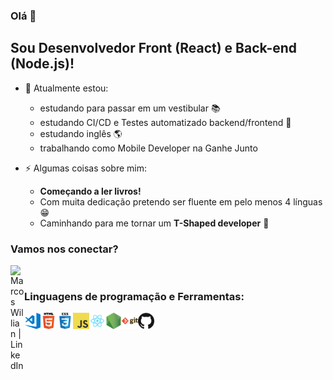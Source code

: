 ### Olá 👋

## Sou Desenvolvedor Front (React) e Back-end (Node.js)!
- 🔭 Atualmente estou:
  - estudando para passar em um vestibular 📚
  - estudando CI/CD e Testes automatizado backend/frontend 🎯
  - estudando inglês 🌎
  - trabalhando como Mobile Developer na Ganhe Junto

- ⚡ Algumas coisas sobre mim: 
  - **Começando a ler livros!**
  - Com muita dedicação pretendo ser fluente em pelo menos 4 línguas 😁
  - Caminhando para me tornar um **T-Shaped developer** 👻

### Vamos nos conectar?

[<img align="left" alt="Marcos Willian | LinkedIn" width="22px" src="https://cdn.jsdelivr.net/npm/simple-icons@v3/icons/linkedin.svg" />][linkedin]

<br />

### Linguagens de programação e Ferramentas:

<img align="left" alt="Visual Studio Code" width="26px" src="https://raw.githubusercontent.com/github/explore/80688e429a7d4ef2fca1e82350fe8e3517d3494d/topics/visual-studio-code/visual-studio-code.png" />
<img align="left" alt="HTML5" width="26px" src="https://raw.githubusercontent.com/github/explore/80688e429a7d4ef2fca1e82350fe8e3517d3494d/topics/html/html.png" />
<img align="left" alt="CSS3" width="26px" src="https://raw.githubusercontent.com/github/explore/80688e429a7d4ef2fca1e82350fe8e3517d3494d/topics/css/css.png" />
<img align="left" alt="JavaScript" width="26px" src="https://raw.githubusercontent.com/github/explore/80688e429a7d4ef2fca1e82350fe8e3517d3494d/topics/javascript/javascript.png" />
<img align="left" alt="React" width="26px" src="https://raw.githubusercontent.com/github/explore/80688e429a7d4ef2fca1e82350fe8e3517d3494d/topics/react/react.png" />
<img align="left" alt="Node.js" width="26px" src="https://raw.githubusercontent.com/github/explore/80688e429a7d4ef2fca1e82350fe8e3517d3494d/topics/nodejs/nodejs.png" />
<img align="left" alt="Git" width="26px" src="https://raw.githubusercontent.com/github/explore/80688e429a7d4ef2fca1e82350fe8e3517d3494d/topics/git/git.png" />
<img align="left" alt="GitHub" width="26px" src="https://raw.githubusercontent.com/github/explore/78df643247d429f6cc873026c0622819ad797942/topics/github/github.png" />

<br />
<br />


[linkedin]: https://www.linkedin.com/in/marcos-willian-977311188/
